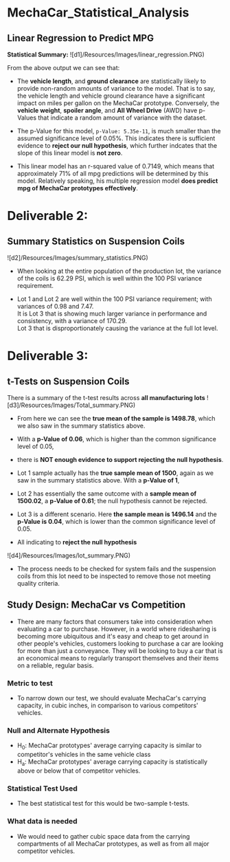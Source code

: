 # MechaCar_Statistical_Analysis  

## Linear Regression to Predict MPG

**Statistical Summary:** 
![d1]/Resources/Images/linear_regression.PNG)

From the above output we can see that:

 - The **vehicle length**, and **ground clearance** are statistically likely to provide non-random amounts of variance to the model. 
That is to say, the vehicle length and vehicle ground clearance have a significant impact on miles per gallon on the MechaCar prototype. Conversely,
the **vehicle weight**, **spoiler angle**, and **All Wheel Drive** (AWD) have p-Values that indicate a random amount of variance with the dataset.  

 - The p-Value for this model, ```p-Value: 5.35e-11```, is much smaller than the assumed significance level of 0.05%. 
	This indicates there is sufficient evidence to **reject our null hypothesis**, which further indcates that the slope of this linear model is **not zero**.


 -  This linear model has an r-squared value of 0.7149, which means that approximately 71% of all mpg predictions will be determined by this model. 
	Relatively speaking, his multiple regression model **does predict mpg of MechaCar prototypes effectively**. 




# Deliverable 2:  

## Summary Statistics on Suspension Coils

![d2]/Resources/Images/summary_statistics.PNG)

 - When looking at the entire population of the production lot, the variance of the coils is 62.29 PSI, which is well within the 100 PSI variance requirement.  

 -  Lot 1 and Lot 2 are well within the 100 PSI variance requirement; with variances of 0.98 and 7.47.  
	It is Lot 3 that is showing much larger variance in performance and consistency, with a variance of 170.29.  
	Lot 3 that is disproportionately causing the variance at the full lot level.  




# Deliverable 3:  
## t-Tests on Suspension Coils

There is a summary of the t-test results across **all manufacturing lots**
![d3]/Resources/Images/Total_summary.PNG)

 - From here we can see the **true mean of the sample is 1498.78**, which we also saw in the summary statistics above.  
 - With a **p-Value of 0.06**, which is higher than the common significance level of 0.05, 
 - there is **NOT enough evidence to support rejecting the null hypothesis**.  

 - Lot 1 sample actually has the **true sample mean of 1500**, again as we saw in the summary statistics above. With a **p-Value of 1**, 
 - Lot 2 has essentially the same outcome with a **sample mean of 1500.02**, a **p-Value of 0.61**; the null hypothesis cannot be rejected.
 - Lot 3 is a different scenario. Here **the sample mean is 1496.14** and the **p-Value is 0.04**, which is lower than the common significance level of 0.05.  
 - All indicating to **reject the null hypothesis** 

![d4]/Resources/Images/lot_summary.PNG)

 - The process needs to be checked for system fails and the suspension coils from this lot need to be inspected to remove those not meeting quality criteria.

## Study Design: MechaCar vs Competition
 - There are many factors that consumers take into consideration when evaluating a car to purchase. However, 
	in a world where ridesharing is becoming more ubiquitous and it's easy and cheap to get around in other people's vehicles, 
	customers looking to purchase a car are looking for more than just a conveyance. They will be looking to buy a car 
	that is an economical means to regularly transport themselves and their items on a reliable, regular basis.
### Metric to test
 - To narrow down our test, we should evaluate MechaCar's carrying capacity, in cubic inches, in comparison to various competitors' vehicles.
### Null and Alternate Hypothesis
 - H<sub>0</sub>: MechaCar prototypes' average carrying capacity is similar to competitor's vehicles in the same vehicle class
 - H<sub>a</sub>: MechaCar prototypes' average carrying capacity is statistically above or below that of competitor vehicles.
### Statistical Test Used
 - The best statistical test for this would be two-sample t-tests.
### What data is needed
 - We would need to gather cubic space data from the carrying compartments of all MechaCar prototypes, as well as from all major competitor vehicles.